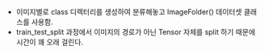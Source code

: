 - 이미지별로 class 디렉터리를 생성하여 분류해놓고 ImageFolder() 데이터셋 클래스를 사용함.
- train_test_split 과정에서 이미지의 경로가 아닌 Tensor 자체를 split 하기 때문에 시간이 꽤 오래 걸린다.